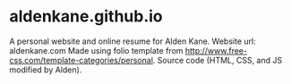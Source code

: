 # aldenkane.github.io
A personal website and online resume for Alden Kane. Website url: aldenkane.com
Made using folio template from http://www.free-css.com/template-categories/personal. Source code (HTML, CSS, and JS modified by Alden). 
